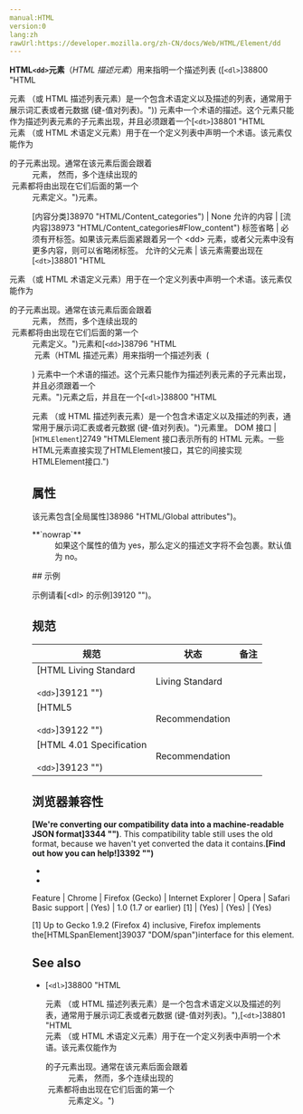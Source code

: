 ```yaml
---
manual:HTML
version:0
lang:zh
rawUrl:https://developer.mozilla.org/zh-CN/docs/Web/HTML/Element/dd
---
```






**HTML`<dd>`元素**（*HTML 描述元素*）用来指明一个描述列表 ([`<dl>`]38800 "HTML <dl> 元素 （或 HTML 描述列表元素）是一个包含术语定义以及描述的列表，通常用于展示词汇表或者元数据 (键-值对列表)。")) 元素中一个术语的描述。这个元素只能作为描述列表元素的子元素出现，并且必须跟着一个[`<dt>`]38801 "HTML <dt> 元素 （或 HTML 术语定义元素）用于在一个定义列表中声明一个术语。该元素仅能作为 <dl> 的子元素出现。通常在该元素后面会跟着 <dd> 元素， 然而，多个连续出现的 <dt> 元素都将由出现在它们后面的第一个 <dd> 元素定义。")元素。


[内容分类]38970 "HTML/Content_categories") | None 
允许的内容 | [流内容]38973 "HTML/Content_categories#Flow_content") 
标签省略 | 必须有开标签。如果该元素后面紧跟着另一个 &lt;dd&gt; 元素，或者父元素中没有更多内容，则可以省略闭标签。 
允许的父元素 | 该元素需要出现在[`<dt>`]38801 "HTML <dt> 元素 （或 HTML 术语定义元素）用于在一个定义列表中声明一个术语。该元素仅能作为 <dl> 的子元素出现。通常在该元素后面会跟着 <dd> 元素， 然而，多个连续出现的 <dt> 元素都将由出现在它们后面的第一个 <dd> 元素定义。")元素和[`<dd>`]38796 "HTML <dd> 元素（HTML 描述元素）用来指明一个描述列表  (<dl>) 元素中一个术语的描述。这个元素只能作为描述列表元素的子元素出现，并且必须跟着一个 <dt> 元素。")元素之后，并且在一个[`<dl>`]38800 "HTML <dl> 元素 （或 HTML 描述列表元素）是一个包含术语定义以及描述的列表，通常用于展示词汇表或者元数据 (键-值对列表)。")元素里。 
DOM 接口 | [`HTMLElement`]2749 "HTMLElement 接口表示所有的 HTML 元素。一些HTML元素直接实现了HTMLElement接口，其它的间接实现HTMLElement接口.") 


## 属性<a name="属性"></a>


该元素包含[全局属性]38986 "HTML/Global attributes")。

<dl><dt id=''>**`nowrap`**<i></i></dt><dd>如果这个属性的值为 yes，那么定义的描述文字将不会包裹。默认值为 no。</dd></dl>
## 示例<a name="示例"></a>


示例请看[&lt;dl&gt; 的示例]39120 "")。


## 规范<a name="Specifications"></a>

规范 | 状态 | 备注 
 ---  |  ---  |  ---  | 
[HTML Living Standard<br></br><small>&lt;dd&gt;</small>]39121 "") | Living Standard |  
[HTML5<br></br><small>&lt;dd&gt;</small>]39122 "") | Recommendation |  
[HTML 4.01 Specification<br></br><small>&lt;dd&gt;</small>]39123 "") | Recommendation |  


## 浏览器兼容性<a name="浏览器兼容性"></a>


**[We&#39;re converting our compatibility data into a machine-readable JSON format]3344 "")**. This compatibility table still uses the old format, because we haven&#39;t yet converted the data it contains.**[Find out how you can help!]3392 "")**


* 
* 

Feature | Chrome | Firefox (Gecko) | Internet Explorer | Opera | Safari 
Basic support | (Yes) | 1.0 (1.7 or earlier) [1] | (Yes) | (Yes) | (Yes) 





[1] Up to Gecko 1.9.2 (Firefox 4) inclusive, Firefox implements the[HTMLSpanElement]39037 "DOM/span")interface for this element.


## See also<a name="See_also"></a>

* [`<dl>`]38800 "HTML <dl> 元素 （或 HTML 描述列表元素）是一个包含术语定义以及描述的列表，通常用于展示词汇表或者元数据 (键-值对列表)。"),[`<dt>`]38801 "HTML <dt> 元素 （或 HTML 术语定义元素）用于在一个定义列表中声明一个术语。该元素仅能作为 <dl> 的子元素出现。通常在该元素后面会跟着 <dd> 元素， 然而，多个连续出现的 <dt> 元素都将由出现在它们后面的第一个 <dd> 元素定义。")




